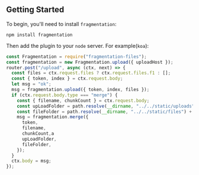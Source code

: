## Getting Started

To begin, you'll need to install `fragmentation`:

```console
npm install fragmentation
```

Then add the plugin to your `node` server. For example(`koa`):

```js
const Fragmentation = require("fragmentation-files");
const fragmentation = new Fragmentation.upload({ uploadHost });
router.post("/upload", async (ctx, next) => {
  const files = ctx.request.files ? ctx.request.files.f1 : [];
  const { token, index } = ctx.request.body;
  let msg = "ok";
  msg = fragmentation.upload({ token, index, files });
  if (ctx.request.body.type === "merge") {
    const { filename, chunkCount } = ctx.request.body;
    const upLoadFolder = path.resolve(__dirname, "../../static/uploads") + "/";
    const fileFolder = path.resolve(__dirname, "../../static/files") + "/";
    msg = fragmentation.merge({
      token,
      filename,
      chunkCount,a
      upLoadFolder,
      fileFolder,
    });
  }
  ctx.body = msg;
});
```
